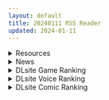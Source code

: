 ```yaml
---
layout: default
title: 20240111 RSS Reader
updated: 2024-01-11
---
```


<details class='content-parent'>
<summary>
Resources
</summary>
<details class='content-child'>
<summary>
<span class='rss-title'> [亚萨园字幕组][バニラ] 美熟母 1+2 </span> <a class='rss-link' href='https://gmgard.com/gm124657' target='_blank'>&nbsp;</a>
<div class='rss-published'> 🕛 20240110 12:02:59</div>
</summary>
<img src="https://iili.io/J76cWIR.gif" /><br /><p>空虚寂寞冷的继母经常找男人排解寂寞 然后他儿子说不如跟我干吧 大概就是这意思 &nbsp;这个码也太厚了 有时候是整个屏幕的马赛克&nbsp;</p>
</details>

</details>
<details class='content-parent'>
<summary>
News
</summary>

</details>
<details class='content-parent'>
<summary>
DLsite Game Ranking
</summary>
<details class='content-child'>
<summary>
<span class='rss-title'> Nyctophobia 2 [GuroGameGuy] </span> <a class='rss-link' href='https://www.dlsite.com/maniax/work/=/product_id/RJ01139248.html' target='_blank'>&nbsp;</a>
<div class='rss-published'> 🕛 20240111 13:10:08</div>
</summary>
<img src ="http://img.dlsite.jp/modpub/images2/work/doujin/RJ01140000/RJ01139248_img_main.jpg"/><br/>「レッドアイ」エージェントとしてプレイヤーは、ヴォイドの侵略を阻止するためにミッションに挑む!果たしてはヴォイドの破壊から人類を救うことができるのか?
</details>
<details class='content-child'>
<summary>
<span class='rss-title'> 【本編クーポン付き】駆動妖精アイディールレイズ いちゃらぶHアプリ [Riez-ON] </span> <a class='rss-link' href='https://www.dlsite.com/maniax/work/=/product_id/RJ01131978.html' target='_blank'>&nbsp;</a>
<div class='rss-published'> 🕛 20240111 13:10:08</div>
</summary>
<img src ="http://img.dlsite.jp/modpub/images2/work/doujin/RJ01132000/RJ01131978_img_main.jpg"/><br/>「駆動妖精アイディールレイズ」本編で多数のご要望をいただいている、いちゃらぶHを補完するアプリです!
</details>
<details class='content-child'>
<summary>
<span class='rss-title'> 人妻コンディショニング [バナナキング] </span> <a class='rss-link' href='https://www.dlsite.com/maniax/work/=/product_id/RJ01124819.html' target='_blank'>&nbsp;</a>
<div class='rss-published'> 🕛 20240111 13:10:08</div>
</summary>
<img src ="http://img.dlsite.jp/modpub/images2/work/doujin/RJ01125000/RJ01124819_img_main.jpg"/><br/>たまたま助けた熟女。それは大家の奥さんだったのだが、彼女は人のお願いを断れないという気弱な弱点があった。それを逆手に取って、あなたは美人人妻とどう寝るか?
</details>
<details class='content-child'>
<summary>
<span class='rss-title'> 忍堕とし [まろん☆まろん] </span> <a class='rss-link' href='https://www.dlsite.com/maniax/work/=/product_id/RJ01052320.html' target='_blank'>&nbsp;</a>
<div class='rss-published'> 🕛 20240111 13:10:08</div>
</summary>
<img src ="http://img.dlsite.jp/modpub/images2/work/doujin/RJ01053000/RJ01052320_img_main.jpg"/><br/>クリックで簡単に調教が楽しめる おさわり調教シミュレーションゲーム!!!たくさんのシーンがあるため、飽きることなく調教を楽しめます!!!調教シーンはフルアニメ&フルボイス! Live2Dを利用したぬるぬると動くアニメーション調教を、ぜひ体感してください!
</details>
<details class='content-child'>
<summary>
<span class='rss-title'> えちクラDLC「娼館ステージ」 [azcat] </span> <a class='rss-link' href='https://www.dlsite.com/maniax/work/=/product_id/RJ01124087.html' target='_blank'>&nbsp;</a>
<div class='rss-published'> 🕛 20240111 13:10:08</div>
</summary>
<img src ="http://img.dlsite.jp/modpub/images2/work/doujin/RJ01125000/RJ01124087_img_main.jpg"/><br/>えちクラのDLCが登場! 非攻略型のステージ「娼館」がお楽しみ頂けます。
</details>

</details>
<details class='content-parent'>
<summary>
DLsite Voice Ranking
</summary>
<details class='content-child'>
<summary>
<span class='rss-title'> 對巨乳抖S大姊姊的反攻大成功 | 壞狗勾,聖誕快樂! [拾參Thirteen CH.] </span> <a class='rss-link' href='https://www.dlsite.com/maniax/work/=/product_id/RJ01138422.html' target='_blank'>&nbsp;</a>
<div class='rss-published'> 🕛 20240111 13:10:11</div>
</summary>
<img src ="http://img.dlsite.jp/modpub/images2/work/doujin/RJ01139000/RJ01138422_img_main.jpg"/><br/>?作品簡介  在有幸成為教官姊姊的男朋友(兼她的狗勾)後,約定好了要一起度過今年的聖誕節。 在面對精心打扮了一番,還難得的噴了香水的自己。 教官卻雙手空空,甚至反常地穿了包緊緊的大衣,白白浪費了她的姣好身材。 面對一臉失望卻還笑臉盈盈的主人,你會做出什麼回應呢?
</details>
<details class='content-child'>
<summary>
<span class='rss-title'> 【あまあま性処理】異世界おまんこ従者。貴方の為に搾精あまトロおまんこしてくれる健気なエルフ。 [桃色みんと] </span> <a class='rss-link' href='https://www.dlsite.com/maniax/work/=/product_id/RJ01123509.html' target='_blank'>&nbsp;</a>
<div class='rss-published'> 🕛 20240111 13:10:11</div>
</summary>
<img src ="http://img.dlsite.jp/modpub/images2/work/doujin/RJ01124000/RJ01123509_img_main.jpg"/><br/>あなた専属で癒してくれる "おまんこ従者のフィーナ" 。 貴方の為に甘トロおまんこをすべく、清きエルフの里から馳せ参じた。 琴音有波様が演じる"健気なドスケベエルフ"との甘々トロトロな旅の道中…♪「貴方様の為に、今までず～っと “おまんこ特訓” してきたんですからっ♪」健気なドスケベエルフによるあまあま性処理が、今始まる…♪
</details>
<details class='content-child'>
<summary>
<span class='rss-title'> 纯爱小穴担当+/纯情小穴担当+ [青春×フェティシズム] </span> <a class='rss-link' href='https://www.dlsite.com/maniax/work/=/product_id/RJ01131017.html' target='_blank'>&nbsp;</a>
<div class='rss-published'> 🕛 20240111 13:10:11</div>
</summary>
<img src ="http://img.dlsite.jp/modpub/images2/work/doujin/RJ01132000/RJ01131017_img_main.jpg"/><br/>纯爱酱可以哦,“什么时候把肉棒插进来都可以” 纯情酱“哼哼,没有小穴的话会变得焦躁起来呢” 想见到还是小穴担当时的她。还想对着小穴担当撒娇。这是让你那任性的肉棒实现愿望的故事。 来吧,什么都不用想,这一次也要好好地让焦躁的肉棒得到小穴的抚慰哦。
</details>
<details class='content-child'>
<summary>
<span class='rss-title'> 【初恋えっち】押しかけ同棲ギャル。誘惑JKリオちゃんとの甘々ラブハメ生活。 [桃色みんと] </span> <a class='rss-link' href='https://www.dlsite.com/maniax/work/=/product_id/RJ01112220.html' target='_blank'>&nbsp;</a>
<div class='rss-published'> 🕛 20240111 13:10:11</div>
</summary>
<img src ="http://img.dlsite.jp/modpub/images2/work/doujin/RJ01113000/RJ01112220_img_main.jpg"/><br/>あなたをどう見ても性的に愛してる従妹JKのリオちゃん。初恋の貴方と甘イチャ性活の為にやってきた♪ぐいぐい～っとえちえち誘惑してくる小悪魔JKリオちゃんは、意外と......?「このナマチチでぇ...イイコト...してあげちゃうんだけどなぁ...♪」
</details>
<details class='content-child'>
<summary>
<span class='rss-title'> 【KU100】異世界娘のデリヘル嬢～当店人気トップ嬢たちのおちんぽご奉仕戦争 [ファウナス] </span> <a class='rss-link' href='https://www.dlsite.com/maniax/work/=/product_id/RJ01081666.html' target='_blank'>&nbsp;</a>
<div class='rss-published'> 🕛 20240111 13:10:11</div>
</summary>
<img src ="http://img.dlsite.jp/modpub/images2/work/doujin/RJ01082000/RJ01081666_img_main.jpg"/><br/>新たな刺激を求めるあなた。 以前アルブスに、アーテルとのおまんこ比べを提案されていたことを思い出し、二人を同時に呼び出す。 未経験の3Pプレイに、戸惑った様子を見せるアーテルとアルブス。しかしお気に入りのお客であるあなたを前に、たまらずご奉仕を始めるのだった。
</details>

</details>
<details class='content-parent'>
<summary>
DLsite Comic Ranking
</summary>
<details class='content-child'>
<summary>
<span class='rss-title'> 無私的に奉仕する魔法 [F.W.ZHolic] </span> <a class='rss-link' href='https://www.dlsite.com/maniax/work/=/product_id/RJ01141243.html' target='_blank'>&nbsp;</a>
<div class='rss-published'> 🕛 20240111 13:10:14</div>
</summary>
<img src ="http://img.dlsite.jp/modpub/images2/work/doujin/RJ01142000/RJ01141243_img_main.jpg"/><br/>フリーレンは「無私的に奉仕する魔法」を実験したが、結局...
</details>
<details class='content-child'>
<summary>
<span class='rss-title'> Bokki like a rock [F.W.ZHolic] </span> <a class='rss-link' href='https://www.dlsite.com/maniax/work/=/product_id/RJ01087760.html' target='_blank'>&nbsp;</a>
<div class='rss-published'> 🕛 20240111 13:10:14</div>
</summary>
<img src ="http://img.dlsite.jp/modpub/images2/work/doujin/RJ01088000/RJ01087760_img_main.jpg"/><br/>ふたなりぼっちちゃん
</details>
<details class='content-child'>
<summary>
<span class='rss-title'> 女子校の性欲処理係として編入した男子生徒による記録 [あのんの大洪水伝説] </span> <a class='rss-link' href='https://www.dlsite.com/maniax/work/=/product_id/RJ439801.html' target='_blank'>&nbsp;</a>
<div class='rss-published'> 🕛 20240111 13:10:14</div>
</summary>
<img src ="http://img.dlsite.jp/modpub/images2/work/doujin/RJ440000/RJ439801_img_main.jpg"/><br/>これは女子校でただ一人の男子である『性欲処理係』のあなたと 欲求不満なドスケベ女子達との濃厚変態プレイの記録である──… 女子校に編入させられたあなたを待っていたのは、思春期でムラムラが止まらない女の子たちとの淫らな日々!?溜まりに溜まった性欲とこじれまくった性癖を解放すべく、 あの手この手であなたに変態プレイを求めてくる彼女達… ド淫乱なニオイフェチ女子に囲まれた、スケベ過ぎる学園性活!
</details>
<details class='content-child'>
<summary>
<span class='rss-title'> 家が湿気過ぎて生えてきた幻覚誘発するキノコを誤食して発情したあとのあれやこれ [捕食少女] </span> <a class='rss-link' href='https://www.dlsite.com/maniax/work/=/product_id/RJ01114389.html' target='_blank'>&nbsp;</a>
<div class='rss-published'> 🕛 20240111 13:10:14</div>
</summary>
<img src ="http://img.dlsite.jp/modpub/images2/work/doujin/RJ01115000/RJ01114389_img_main.jpg"/><br/>これはごく普通すぎて普通でしかない一人の女子大学生の日常ストーリーです。 家の中が湿気てキノコが生えることになり、好奇心からそのキノコを誤って摂取した結果、幻覚を体験します。本文は52ページ。特典のおまけ2枚付きです。
</details>
<details class='content-child'>
<summary>
<span class='rss-title'> 高嶺の花への告白成功率はゼロの訳 [F.W.ZHolic] </span> <a class='rss-link' href='https://www.dlsite.com/maniax/work/=/product_id/RJ01088174.html' target='_blank'>&nbsp;</a>
<div class='rss-published'> 🕛 20240111 13:10:14</div>
</summary>
<img src ="http://img.dlsite.jp/modpub/images2/work/doujin/RJ01089000/RJ01088174_img_main.jpg"/><br/>今回のテーマは少しNTR(寝取られ)と純愛(?)要素が含んだ恋愛物語です。本文54ページ
</details>

</details>
